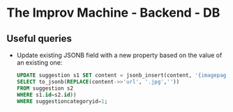 # The Improv Machine - Backend - DB

## Useful queries

- Update existing JSONB field with a new property based on the value of an existing one:

  ```sql
  UPDATE suggestion s1 SET content = jsonb_insert(content, '{imagepage}', (
  SELECT to_jsonb(REPLACE(content->>'url', '.jpg',''))
  FROM suggestion s2
  WHERE s1.id=s2.id))
  WHERE suggestioncategoryid=1;
  ```
